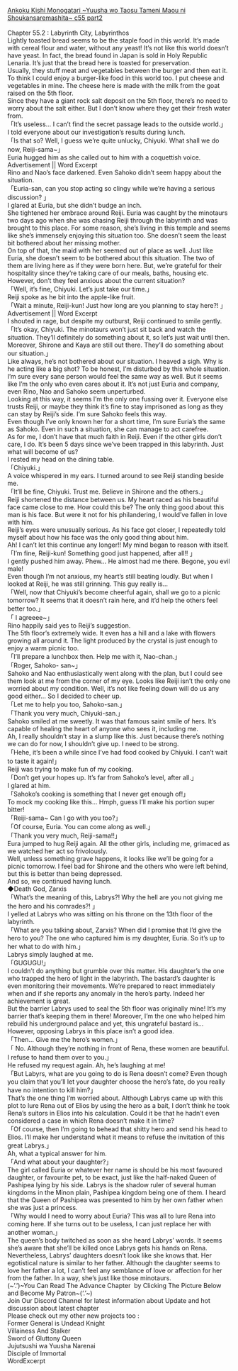 [Ankoku Kishi Monogatari ~Yuusha wo Taosu Tameni Maou ni Shoukansaremashita~ c55 part2](https://wordexcerpt.com/series/ankoku-kishi-monogatari/chapter-55-2/)
<br/><br/>
Chapter 55.2 : Labyrinth City, Labyrinthos<br/>
Lightly toasted bread seems to be the staple food in this world. It’s made with cereal flour and water, without any yeast! It’s not like this world doesn’t have yeast. In fact, the bread found in Japan is sold in Holy Republic Lenaria. It’s just that the bread here is toasted for preservation.<br/>
Usually, they stuff meat and vegetables between the burger and then eat it. To think I could enjoy a burger-like food in this world too. I put cheese and vegetables in mine. The cheese here is made with the milk from the goat raised on the 5th floor.<br/>
Since they have a giant rock salt deposit on the 5th floor, there’s no need to worry about the salt either. But I don’t know where they get their fresh water from.<br/>
「It’s useless… I can’t find the secret passage leads to the outside world.」<br/>
I told everyone about our investigation’s results during lunch.<br/>
「Is that so? Well, I guess we’re quite unlucky, Chiyuki. What shall we do now, Reiji-sama~」<br/>
Euria hugged him as she called out to him with a coquettish voice.<br/>
 Advertisement || Word Excerpt <br/>
Rino and Nao’s face darkened. Even Sahoko didn’t seem happy about the situation.<br/>
「Euria-san, can you stop acting so clingy while we’re having a serious discussion? 」<br/>
I glared at Euria, but she didn’t budge an inch.<br/>
She tightened her embrace around Reiji. Euria was caught by the minotaurs two days ago when she was chasing Reiji through the labyrinth and was brought to this place. For some reason, she’s living in this temple and seems like she’s immensely enjoying this situation too. She doesn’t seem the least bit bothered about her missing mother.<br/>
On top of that, the maid with her seemed out of place as well. Just like Euria, she doesn’t seem to be bothered about this situation. The two of them are living here as if they were born here. But, we’re grateful for their hospitality since they’re taking care of our meals, baths, housing etc. However, don’t they feel anxious about the current situation?<br/>
「Well, it’s fine, Chiyuki. Let’s just take our time.」<br/>
Reiji spoke as he bit into the apple-like fruit.<br/>
「Wait a minute, Reiji-kun! Just how long are you planning to stay here?! 」<br/>
 Advertisement || Word Excerpt <br/>
I shouted in rage, but despite my outburst, Reiji continued to smile gently.<br/>
「It’s okay, Chiyuki. The minotaurs won’t just sit back and watch the situation. They’ll definitely do something about it, so let’s just wait until then. Moreover, Shirone and Kaya are still out there. They’ll do something about our situation.」<br/>
Like always, he’s not bothered about our situation. I heaved a sigh. Why is he acting like a big shot? To be honest, I’m disturbed by this whole situation. I’m sure every sane person would feel the same way as well. But it seems like I’m the only who even cares about it. It’s not just Euria and company, even Rino, Nao and Sahoko seem unperturbed.<br/>
Looking at this way, it seems I’m the only one fussing over it. Everyone else trusts Reiji, or maybe they think it’s fine to stay imprisoned as long as they can stay by Reiji’s side. I’m sure Sahoko feels this way.<br/>
Even though I’ve only known her for a short time, I’m sure Euria’s the same as Sahoko. Even in such a situation, she can manage to act carefree.<br/>
As for me, I don’t have that much faith in Reiji. Even if the other girls don’t care, I do. It’s been 5 days since we’ve been trapped in this labyrinth. Just what will become of us?<br/>
I rested my head on the dining table.<br/>
「Chiyuki.」<br/>
A voice whispered in my ears. I turned around to see Reiji standing beside me.<br/>
「It’ll be fine, Chiyuki. Trust me. Believe in Shirone and the others.」<br/>
Reiji shortened the distance between us. My heart raced as his beautiful face came close to me. How could this be? The only thing good about this man is his face. But were it not for his philandering, I would’ve fallen in love with him.<br/>
Reiji’s eyes were unusually serious. As his face got closer, I repeatedly told myself about how his face was the only good thing about him.<br/>
Ah! I can’t let this continue any longer!! My mind began to reason with itself.<br/>
「I’m fine, Reiji-kun! Something good just happened, after all!! 」<br/>
I gently pushed him away. Phew… He almost had me there. Begone, you evil male!<br/>
Even though I’m not anxious, my heart’s still beating loudly. But when I looked at Reiji, he was still grinning. This guy really is…<br/>
「Well, now that Chiyuki’s become cheerful again, shall we go to a picnic tomorrow? It seems that it doesn’t rain here, and it’d help the others feel better too.」<br/>
「 I agreeee~」<br/>
Rino happily said yes to Reiji’s suggestion.<br/>
The 5th floor’s extremely wide. It even has a hill and a lake with flowers growing all around it. The light produced by the crystal is just enough to enjoy a warm picnic too.<br/>
「I’ll prepare a lunchbox then. Help me with it, Nao-chan.」<br/>
「Roger, Sahoko- san~」<br/>
Sahoko and Nao enthusiastically went along with the plan, but I could see them look at me from the corner of my eye. Looks like Reiji isn’t the only one worried about my condition. Well, it’s not like feeling down will do us any good either… So I decided to cheer up.<br/>
「Let me to help you too, Sahoko-san.」<br/>
「Thank you very much, Chiyuki-san.」<br/>
Sahoko smiled at me sweetly. It was that famous saint smile of hers. It’s capable of healing the heart of anyone who sees it, including me.<br/>
Ah, I really shouldn’t stay in a slump like this. Just because there’s nothing we can do for now, I shouldn’t give up. I need to be strong.<br/>
「Hehe, it’s been a while since I’ve had food cooked by Chiyuki. I can’t wait to taste it again!」<br/>
Reiji was trying to make fun of my cooking.<br/>
「Don’t get your hopes up. It’s far from Sahoko’s level, after all.」<br/>
I glared at him.<br/>
「Sahoko’s cooking is something that I never get enough of!」<br/>
To mock my cooking like this… Hmph, guess I’ll make his portion super bitter!<br/>
「Reiji-sama~ Can I go with you too?」<br/>
「Of course, Euria. You can come along as well.」<br/>
「Thank you very much, Reiji-sama!!」<br/>
Eura jumped to hug Reiji again. All the other girls, including me, grimaced as we watched her act so frivolously.<br/>
Well, unless something grave happens, it looks like we’ll be going for a picnic tomorrow. I feel bad for Shirone and the others who were left behind, but this is better than being depressed.<br/>
And so, we continued having lunch.<br/>
◆Death God, Zarxis<br/>
「What’s the meaning of this, Labrys?! Why the hell are you not giving me the hero and his comrades?! 」<br/>
I yelled at Labrys who was sitting on his throne on the 13th floor of the labyrinth.<br/>
「What are you talking about, Zarxis? When did I promise that I’d give the hero to you? The one who captured him is my daughter, Euria. So it’s up to her what to do with him.」<br/>
Labrys simply laughed at me.<br/>
「GUGUGU!」<br/>
I couldn’t do anything but grumble over this matter. His daughter’s the one who trapped the hero of light in the labyrinth. The bastard’s daughter is even monitoring their movements. We’re prepared to react immediately when and if she reports any anomaly in the hero’s party. Indeed her achievement is great.<br/>
But the barrier Labrys used to seal the 5th floor was originally mine! It’s my barrier that’s keeping them in there! Moreover, I’m the one who helped him rebuild his underground palace and yet, this ungrateful bastard is…<br/>
However, opposing Labrys in this place isn’t a good idea.<br/>
「Then… Give me the hero’s women.」<br/>
「 No. Although they’re nothing in front of Rena, these women are beautiful. I refuse to hand them over to you.」<br/>
He refused my request again. Ah, he’s laughing at me!<br/>
「But Labyrs, what are you going to do is Rena doesn’t come? Even though you claim that you’ll let your daughter choose the hero’s fate, do you really have no intention to kill him?」<br/>
That’s the one thing I’m worried about. Although Labrys came up with this plot to lure Rena out of Elios by using the hero as a bait, I don’t think he took Rena’s suitors in Elios into his calculation. Could it be that he hadn’t even considered a case in which Rena doesn’t make it in time?<br/>
「Of course, then I’m going to behead that shitty hero and send his head to Elios. I’ll make her understand what it means to refuse the invitation of this great Labrys.」<br/>
Ah, what a typical answer for him.<br/>
「And what about your daughter?」<br/>
The girl called Euria or whatever her name is should be his most favoured daughter, or favourite pet, to be exact, just like the half-naked Queen of Pashipea lying by his side. Labrys is the shadow ruler of several human kingdoms in the Minon plain, Pashipea kingdom being one of them. I heard that the Queen of Pashipea was presented to him by her own father when she was just a princess.<br/>
「Why would I need to worry about Euria? This was all to lure Rena into coming here. If she turns out to be useless, I can just replace her with another woman.」<br/>
The queen’s body twitched as soon as she heard Labrys’ words. It seems she’s aware that she’ll be killed once Labrys gets his hands on Rena. Nevertheless, Labrys’ daughters doesn’t look like she knows that. Her egotistical nature is similar to her father. Although the daughter seems to love her father a lot, I can’t feel any semblance of love or affection for her from the father. In a way, she’s just like those minotaurs.<br/>
(~’.’)~You Can Read The Advance Chapter  by Clicking The Picture Below and Become My Patron~(‘.’~)<br/>
Join Our Discord Channel for latest information about Update and hot discussion about latest chapter<br/>
Please check out my other new projects too :<br/>
Former General is Undead Knight<br/>
Villainess And Stalker<br/>
Sword of Gluttony Queen<br/>
Jujutsushi wa Yuusha Narenai<br/>
Disciple of Immortal<br/>
WordExcerpt <br/>
